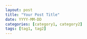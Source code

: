 ```yaml
---
layout: post
title: "Your Post Title"
date: YYYY-MM-DD
categories: [category1, category2]
tags: [tag1, tag2]
---
```

